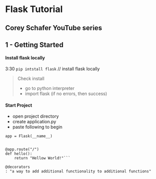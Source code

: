 # Flask Tutorial
Corey Schafer YouTube series
---

## 1 - Getting Started

#### Install flask locally
3:30 `pip intstall flask` // install flask locally
> Check install
> - go to python interpreter
> - import flask (if no errors, then success)


#### Start Project
- open project directory
- create application.py
- paste following to begin
```from flask import Flask
app = Flask(__name__)


@app.route("/")
def hello():
    return "Hellow World!"```

@decorators
: "a way to add additional functionality to additional functions"